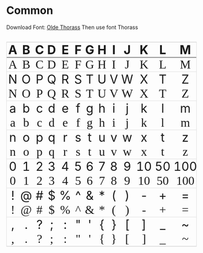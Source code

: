 <!--{"tags":["New Thorass"]}-->

# Common

Download Font: [Olde Thorass](https://www.google.com/search?q=Olde+Thorass)
Then use font Thorass

<div style="overflow-x:auto;">
<style type="text/css">
.cell {
  text-align: center;
  border: none;
  padding: 0px 4px;
  margin: 0px 4px;
}
.english {
  text-align: center;
  font-size: 32px;
  border-top: 1px solid #ddd;
}
.translate {
  text-align: center;
  font-family: Thorass;
  font-size: 32px;
  border-bottom: 1px solid #ddd;
}
table {
  width: 100%;
  border: 1px solid #ddd;
}
</style>
<table class="tg">
<thead>
  <tr>
    <th class="cell english">A</th><th class="cell english">B</th><th class="cell english">C</th>
    <th class="cell english">D</th><th class="cell english">E</th><th class="cell english">F</th>
    <th class="cell english">G</th><th class="cell english">H</th><th class="cell english">I</th>
    <th class="cell english">J</th><th class="cell english">K</th><th class="cell english">L</th>
    <th class="cell english">M</th>
  </tr>
</thead>
<tbody>
  <tr>
    <td class="cell translate">A</td><td class="cell translate">B</td><td class="cell translate">C</td>
    <td class="cell translate">D</td><td class="cell translate">E</td><td class="cell translate">F</td>
    <td class="cell translate">G</td><td class="cell translate">H</td><td class="cell translate">I</td>
    <td class="cell translate">J</td><td class="cell translate">K</td><td class="cell translate">L</td>
    <td class="cell translate">M</td>
  </tr>
  <tr>
    <td class="cell english">N</td><td class="cell english">O</td><td class="cell english">P</td>
    <td class="cell english">Q</td><td class="cell english">R</td><td class="cell english">S</td>
    <td class="cell english">T</td><td class="cell english">U</td><td class="cell english">V</td>
    <td class="cell english">W</td><td class="cell english">X</td><td class="cell english">T</td>
    <td class="cell english">Z</td>
  </tr>
  <tr>
    <td class="cell translate">N</td><td class="cell translate">O</td><td class="cell translate">P</td>
    <td class="cell translate">Q</td><td class="cell translate">R</td><td class="cell translate">S</td>
    <td class="cell translate">T</td><td class="cell translate">U</td><td class="cell translate">V</td>
    <td class="cell translate">W</td><td class="cell translate">X</td><td class="cell translate">T</td>
    <td class="cell translate">Z</td>
  </tr>
  <tr>
    <td class="cell english">a</td><td class="cell english">b</td><td class="cell english">c</td>
    <td class="cell english">d</td><td class="cell english">e</td><td class="cell english">f</td>
    <td class="cell english">g</td><td class="cell english">h</td><td class="cell english">i</td>
    <td class="cell english">j</td><td class="cell english">k</td><td class="cell english">l</td>
    <td class="cell english">m</td>
  </tr>
  <tr>
    <td class="cell translate">a</td><td class="cell translate">b</td><td class="cell translate">c</td>
    <td class="cell translate">d</td><td class="cell translate">e</td><td class="cell translate">f</td>
    <td class="cell translate">g</td><td class="cell translate">h</td><td class="cell translate">i</td>
    <td class="cell translate">j</td><td class="cell translate">k</td><td class="cell translate">l</td>
    <td class="cell translate">m</td>
  </tr>
  <tr>
    <td class="cell english">n</td><td class="cell english">o</td><td class="cell english">p</td>
    <td class="cell english">q</td><td class="cell english">r</td><td class="cell english">s</td>
    <td class="cell english">t</td><td class="cell english">u</td><td class="cell english">v</td>
    <td class="cell english">w</td><td class="cell english">x</td><td class="cell english">t</td>
    <td class="cell english">z</td>
  </tr>
  <tr>
    <td class="cell translate">n</td><td class="cell translate">o</td><td class="cell translate">p</td>
    <td class="cell translate">q</td><td class="cell translate">r</td><td class="cell translate">s</td>
    <td class="cell translate">t</td><td class="cell translate">u</td><td class="cell translate">v</td>
    <td class="cell translate">w</td><td class="cell translate">x</td><td class="cell translate">t</td>
    <td class="cell translate">z</td>
  </tr>
  <tr>
    <td class="cell english">0</td><td class="cell english">1</td><td class="cell english">2</td>
    <td class="cell english">3</td><td class="cell english">4</td><td class="cell english">5</td>
    <td class="cell english">6</td><td class="cell english">7</td><td class="cell english">8</td>
    <td class="cell english">9</td><td class="cell english">10</td><td class="cell english">50</td>
    <td class="cell english">100</td>
  </tr>
  <tr>
    <td class="cell translate">0</td><td class="cell translate">1</td><td class="cell translate">2</td>
    <td class="cell translate">3</td><td class="cell translate">4</td><td class="cell translate">5</td>
    <td class="cell translate">6</td><td class="cell translate">7</td><td class="cell translate">8</td>
    <td class="cell translate">9</td><td class="cell translate">10</td><td class="cell translate">50</td>
    <td class="cell translate">100</td>
  </tr>
  <tr>
    <td class="cell english">!</td><td class="cell english">@</td><td class="cell english">#</td>
    <td class="cell english">$</td><td class="cell english">%</td><td class="cell english">^</td>
    <td class="cell english">&</td><td class="cell english">*</td><td class="cell english">(</td>
    <td class="cell english">)</td><td class="cell english">-</td><td class="cell english">+</td>
    <td class="cell english">=</td>
  </tr>
  <tr>
    <td class="cell translate">!</td><td class="cell translate">@</td><td class="cell translate">#</td>
    <td class="cell translate">$</td><td class="cell translate">%</td><td class="cell translate">^</td>
    <td class="cell translate">&</td><td class="cell translate">*</td><td class="cell translate">(</td>
    <td class="cell translate">)</td><td class="cell translate">-</td><td class="cell translate">+</td>
    <td class="cell translate">=</td>
  </tr>
  <tr>
    <td class="cell english">,</td><td class="cell english">.</td><td class="cell english">?</td>
    <td class="cell english">;</td><td class="cell english">:</td><td class="cell english">"</td>
    <td class="cell english">'</td><td class="cell english">{</td><td class="cell english">}</td>
    <td class="cell english">[</td><td class="cell english">]</td><td class="cell english">_</td>
    <td class="cell english">~</td>
  </tr>
  <tr>
    <td class="cell translate">,</td><td class="cell translate">.</td><td class="cell translate">?</td>
    <td class="cell translate">;</td><td class="cell translate">:</td><td class="cell translate">"</td>
    <td class="cell translate">'</td><td class="cell translate">{</td><td class="cell translate">}</td>
    <td class="cell translate">[</td><td class="cell translate">]</td><td class="cell translate">_</td>
    <td class="cell translate">~</td>
  </tr>
</tbody>
</table>
</div>
